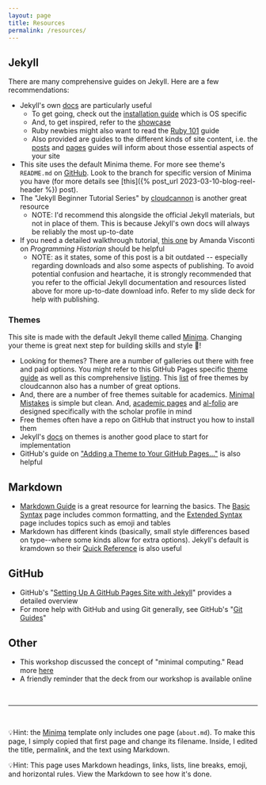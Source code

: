 ```yaml
---
layout: page
title: Resources
permalink: /resources/
---
```


## Jekyll

There are many comprehensive guides on Jekyll. Here are a few recommendations:

- Jekyll's own [docs](https://jekyllrb.com/docs/) are particularly useful 
  - To get going, check out the [installation guide](https://jekyllrb.com/docs/installation/) which is OS specific 
  - And, to get inspired, refer to the [showcase](https://jekyllrb.com/showcase/) 
  - Ruby newbies might also want to read the [Ruby 101](https://jekyllrb.com/docs/ruby-101/) guide
  - Also provided are guides to the different kinds of site content, i.e. the [posts](https://jekyllrb.com/docs/posts/) and [pages](https://jekyllrb.com/docs/pages/) guides will inform about those essential aspects of your site
- This site uses the default Minima theme. For more see theme's `README.md` on [GitHub](https://github.com/jekyll/minima). Look to the branch for specific version of Minima you have (for more details see [this]({% post_url 2023-03-10-blog-reel-header %}) post). 
- The "Jekyll Beginner Tutorial Series" by [cloudcannon](https://cloudcannon.com/tutorials/jekyll-tutorial/) is another great resource
  - NOTE: I'd recommend this alongside the official Jekyll materials, but not in place of them. This is because Jekyll's own docs will always be reliably the most up-to-date
- If you need a detailed walkthrough tutorial, [this one](https://programminghistorian.org/en/lessons/building-static-sites-with-jekyll-github-pages) by Amanda Visconti on *Programming Historian* should be helpful
  - NOTE: as it states, some of this post is a bit outdated -- especially regarding downloads and also some aspects of publishing. To avoid potential confusion and heartache, it is strongly recommended that you refer to the official Jekyll documentation and resources listed above for more up-to-date download info. Refer to my slide deck for help with publishing.

### Themes

This site is made with the default Jekyll theme called [Minima](https://github.com/jekyll/minima). Changing your theme is great next step for building skills and style 💅!  

- Looking for themes? There are a number of galleries out there with free and paid options. You might refer to this GitHub Pages specific [theme guide](https://jekyllthemes.io/github-pages-themes) as well as this comprehensive [listing](https://jekyll-themes.com/). This [list](https://cloudcannon.com/blog/free-jekyll-themes-for-2022/) of free themes by cloudcannon also has a number of great options.    
- And, there are a number of free themes suitable for academics. [Minimal Mistakes](https://mmistakes.github.io/minimal-mistakes/) is simple but clean. And, [academic pages](https://academicpages.github.io/) and [al-folio](https://github.com/alshedivat/al-folio) are designed specifically with the scholar profile in mind
- Free themes often have a repo on GitHub that instruct you how to install them
- Jekyll's [docs](https://jekyllrb.com/docs/themes/) on themes is another good place to start for implementation
- GitHub's guide on ["Adding a Theme to Your GitHub Pages..."](https://docs.github.com/en/pages/setting-up-a-github-pages-site-with-jekyll/adding-a-theme-to-your-github-pages-site-using-jekyll) is also helpful  

## Markdown

- [Markdown Guide](https://www.markdownguide.org/) is a great resource for learning the basics. The [Basic Syntax](https://www.markdownguide.org/basic-syntax/) page includes common formatting, and the [Extended Syntax](https://www.markdownguide.org/extended-syntax/) page includes topics such as emoji and tables
- Markdown has different kinds (basically, small style differences based on type--where some kinds allow for extra options). Jekyll's default is kramdown so their [Quick Reference](https://kramdown.gettalong.org/quickref.html) is also useful   

## GitHub

- GitHub's "[Setting Up A GitHub Pages Site with Jekyll](https://docs.github.com/en/pages/setting-up-a-github-pages-site-with-jekyll)" provides a detailed overview  
- For more help with GitHub and using Git generally, see GitHub's "[Git Guides](https://github.com/git-guides)"  

## Other

- This workshop discussed the concept of "minimal computing." Read more [here](https://go-dh.github.io/mincomp/thoughts/)
- A friendly reminder that the deck from our workshop is available online 

<br>

*****
<br>

💡Hint: the [Minima](https://github.com/jekyll/minima) template only includes one page (`about.md`). To make this page, I simply copied that first page and change its filename. Inside, I edited the title, permalink, and the text using Markdown. 

💡Hint: This page uses Markdown headings, links, lists, line breaks, emoji, and horizontal rules. View the Markdown to see how it's done.  

 
